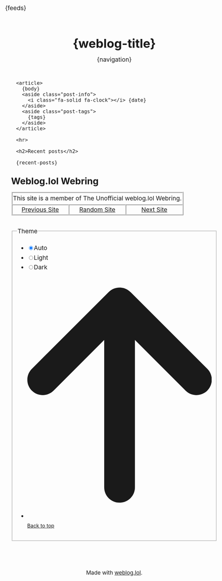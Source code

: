 <!DOCTYPE html>
<html lang="en">
<head>
  <title>{weblog-title}{separator}{post-title}</title>
  <meta charset="utf-8">
  <meta name="viewport" content="width=device-width, initial-scale=1">
  {feeds}
  <style>
    @import url('https://static.omg.lol/type/font-honey.css');
    @import url('https://static.omg.lol/type/font-lato-regular.css');
    @import url('https://static.omg.lol/type/font-lato-bold.css');
    @import url('https://static.omg.lol/type/font-lato-italic.css');
    @import url('https://static.omg.lol/type/font-md-io.css');
    @import url('https://static.omg.lol/type/fontawesome-free/css/all.css');

    <link rel="preload" href="https://cdn.themes.lol/styles/assets/css/styles--vinca-styles.css?05042024" as="style" fetchpriority="high">

    * {
      box-sizing: border-box;
    }

    body {
      font-family: 'Lato', sans-serif;
      font-size: 120%;
      color: var(--foreground);
      background: var(--background);
    }

    header nav ul {
      list-style-type: none;
      margin: 0;
      padding: 0;
    }

    header nav li {
      display: inline-block;
    }

    header nav li a {
      display: block;
      text-decoration: none;
      margin-right: 1em;
    }

    h1,
    h2,
    h3,
    h4,
    h5,
    h6 {
      font-family: 'VC Honey Deck', serif;
      margin: 1rem 0;
    }

    p,
    li {
      line-height: 160%;
    }

    header,
    main,
    footer {
      max-width: 60em;
      margin: 2em auto;
      padding: 0 1em;
    }

    header {
      margin-top: 4em;
    }

    footer p {
      margin-top: 5em;
      font-size: 90%;
      text-align: center;
    }

    a:link {
      color: var(--link);
    }

    a:visited {
      color: var(--link);
    }

    a:hover {
      color: var(--link);
    }

    a:active {
      color: var(--link);
    }

    .post-info,
    .post-tags {
      font-size: 85%;
      color: var(--accent);
      text-align: right;
    }

    .post-info i:nth-child(2) {
      margin-left: .75em;
    }

    .tag {
      background: var(--accent);
      color: var(--background) !important;
      padding: .3em .4em;
      margin: .8em 0 0 .4em;
      border-radius: .5em;
      text-decoration: none;
      display: inline-block;
    }

    hr {
      border: 0;
      height: 1px;
      background: var(--accent);
      margin: 2em 0;
    }

    code {
      padding: .2em .3em;
      border: 1px solid var(--accent);
      white-space: pre-wrap;
      word-wrap: break-word;
    }

    pre,
    code {
      font-family: 'MD IO 0.4';
      font-size: 90%;
    }

    pre code {
      background: var(--background);
      color: var(--foreground);
      display: inline-block;
      padding: 1em;
      white-space: pre-wrap;
      word-wrap: break-word;
    }

    img {
      max-width: 100%;
    }

    table {
      border-collapse: collapse;
    }

    td,
    th {
      padding: .75em;
      text-align: left;
      border: 1px solid var(--accent);
    }

    .weblog-title a {
      text-decoration: none;
      color: var(--foreground);
    }
  </style>
</head>

<body>

  <header>
    <h1 class="weblog-title"><a href="{base-path}">{weblog-title}</a></h1>
    {navigation}
  </header>

  <main>

    <article>
      {body}
      <aside class="post-info">
        <i class="fa-solid fa-clock"></i> {date}
      </aside>
      <aside class="post-tags">
        {tags}
      </aside>
    </article>

    <hr>

    <h2>Recent posts</h2>

    {recent-posts}

<h2>Weblog.lol Webring</h2>

<div style="width: fit-content; border: 2px outset; text-align:center">
	<p style="margin: 0; padding: 0.1em; border: 2px inset">This site is a member of The Unofficial weblog.lol Webring.</p>
	<div style="display: flex">
		<a style="flex: 1; margin: 0; padding: 0.1em; border: 2px inset" href="https://webri.ng/webring/webloglol/previous?via=https%3A%2F%2Fblog.darylsun.page%2F">Previous Site</a>
		<a style="flex: 1; margin: 0; padding: 0.1em; border: 2px inset" href="https://webri.ng/webring/webloglol/random?via=https%3A%2F%2Fblog.darylsun.page%2F">Random Site</a>
		<a style="flex: 1; margin: 0; padding: 0.1em; border: 2px inset" href="https://webri.ng/webring/webloglol/next?via=https%3A%2F%2Fblog.darylsun.page%2F">Next Site</a>
	</div>
</div>

  </main>

<footer>
<fieldset id="theme-picker" class="theme-picker">
<legend>Theme</legend>
<ul class="u-list--no-marker" role="list">
<li><input id="auto-theme" name="theme" type="radio" value="auto" checked=""><label for="auto-theme" class="u-gap--right">Auto</label></li>
<li><input id="light-theme" name="theme" type="radio" value="light"><label for="light-theme" class="u-gap--right">Light</label></li>
<li><input id="dark-theme" name="theme" type="radio" value="dark"><label for="dark-theme" class="u-gap--right">Dark</label></li>
<li><small><svg aria-hidden="true" class="svg-inline--fa fa-arrow-up u-gap--right" focusable="false" data-prefix="fas" data-icon="arrow-up" role="img" xmlns="http://www.w3.org/2000/svg" viewBox="0 0 384 512" data-fa-i2svg=""><path fill="currentColor" d="M214.6 41.4c-12.5-12.5-32.8-12.5-45.3 0l-160 160c-12.5 12.5-12.5 32.8 0 45.3s32.8 12.5 45.3 0L160 141.2V448c0 17.7 14.3 32 32 32s32-14.3 32-32V141.2L329.4 246.6c12.5 12.5 32.8 12.5 45.3 0s12.5-32.8 0-45.3l-160-160z"></path></svg><!-- <i aria-hidden="true" class="fa-solid fa-arrow-up u-gap--right"></i> Font Awesome fontawesome.com --><a href="#document-top">Back to top</a></small></li>
</ul>
</fieldset>
<p>Made with <a href="https://weblog.lol">weblog.lol</a>.</p>
</footer>

<!-- Discuss on Mastodon -->
<template id="mastodon-post-template">
{discuss-on-mastodon-template}
</template>
<script type="module" src="/mastodon-post.js" defer></script>

</body>

</html>